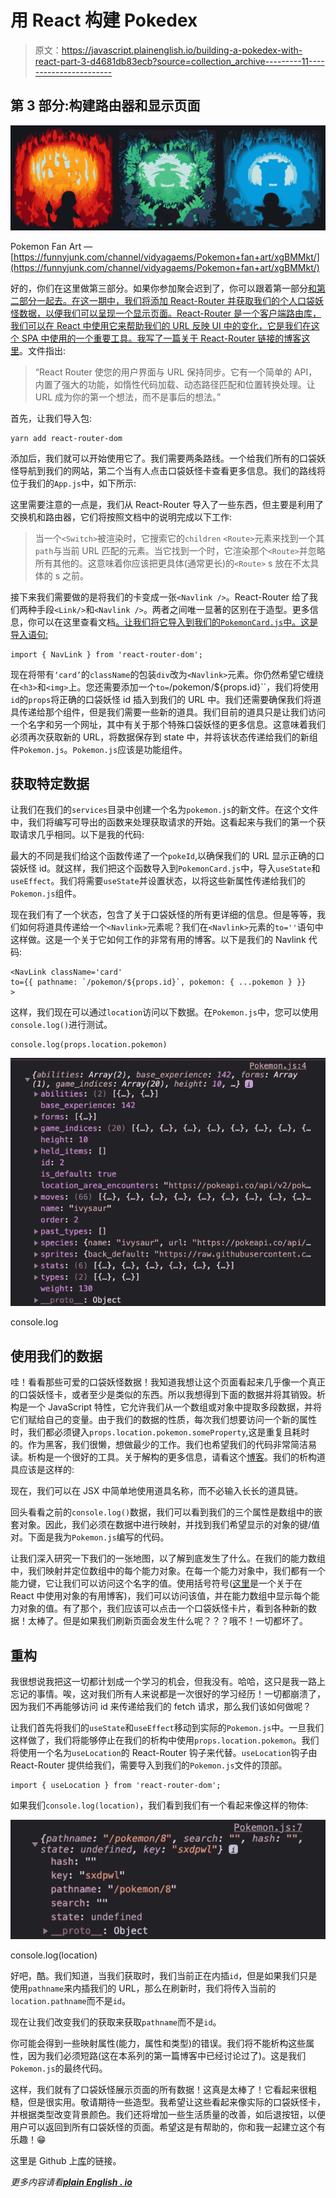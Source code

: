 # 用 React 构建 Pokedex

> 原文：<https://javascript.plainenglish.io/building-a-pokedex-with-react-part-3-d4681db83ecb?source=collection_archive---------11----------------------->

## 第 3 部分:构建路由器和显示页面

![](img/12357899c1b3cd5b82e195399931c4e0.png)

Pokemon Fan Art — [https://funnyjunk.com/channel/vidyagaems/Pokemon+fan+art/xgBMMkt/](https://funnyjunk.com/channel/vidyagaems/Pokemon+fan+art/xgBMMkt/)

好的，你们在这里做第三部分。如果你参加聚会迟到了，你可以跟着第一部分[和第二部分](/building-a-pokedex-with-react-7b7410db441a)[一起去。在这一期中，我们将添加 React-Router 并获取我们的个人口袋妖怪数据，以便我们可以呈现一个显示页面。React-Router 是一个客户端路由库，我们可以在 React 中使用它来帮助我们的 URL 反映 UI 中的变化，它是我们在这个 SPA 中使用的一个重要工具。我写了一篇关于 React-Router 链接的博客](/building-a-pokedex-with-react-d3381b968ce2)[这里](https://medium.com/weekly-webtips/react-client-side-routing-90873b96b429)。文件指出:

> “React Router 使您的用户界面与 URL 保持同步。它有一个简单的 API，内置了强大的功能，如惰性代码加载、动态路径匹配和位置转换处理。让 URL 成为你的第一个想法，而不是事后的想法。”

首先，让我们导入包:

```
yarn add react-router-dom 
```

添加后，我们就可以开始使用它了。我们需要两条路线。一个给我们所有的口袋妖怪导航到我们的网站，第二个当有人点击口袋妖怪卡查看更多信息。我们的路线将位于我们的`App.js`中，如下所示:

这里需要注意的一点是，我们从 React-Router 导入了一些东西，但主要是利用了交换机和路由器，它们将按照文档中的说明完成以下工作:

> 当一个`<Switch>`被渲染时，它搜索它的`children` `<Route>`元素来找到一个其`path`与当前 URL 匹配的元素。当它找到一个时，它渲染那个`<Route>`并忽略所有其他的。这意味着你应该把更具体(通常更长)的`<Route>` s 放在不太具体的 s 之前。

接下来我们需要做的是将我们的卡变成一张`<Navlink />`。React-Router 给了我们两种手段`<Link/>`和`<Navlink />`。两者之间唯一显著的区别在于造型。更多信息，你可以在这里查看文档[。让我们将它导入到我们的`PokemonCard.js`中。这是导入语句:](https://reactrouter.com/web/api/NavLink)

```
import { NavLink } from 'react-router-dom';
```

现在将带有`‘card’`的`className`的包装`div`改为`<Navlink>`元素。你仍然希望它缠绕在`<h3>`和`<img>`上。您还需要添加一个`to=`/pokemon/${props.id}``，我们将使用`id`的`props`将正确的口袋妖怪 id 插入到我们的 URL 中。我们还需要确保我们将道具传递给那个组件，但是我们需要一些新的道具。我们目前的道具只是让我们访问一个名字和另一个网址，其中有关于那个特殊口袋妖怪的更多信息。这意味着我们必须再次获取新的 URL，将数据保存到 state 中，并将该状态传递给我们的新组件`Pokemon.js`。`Pokemon.js`应该是功能组件。

## 获取特定数据

让我们在我们的`services`目录中创建一个名为`pokemon.js`的新文件。在这个文件中，我们将编写可导出的函数来处理获取请求的开始。这看起来与我们的第一个获取请求几乎相同。以下是我的代码:

最大的不同是我们给这个函数传递了一个`pokeId`,以确保我们的 URL 显示正确的口袋妖怪 id。就这样，我们把这个函数导入到`PokemonCard.js`中，导入`useState`和`useEffect`。我们将需要`useState`并设置状态，以将这些新属性传递给我们的`Pokemon.js`组件。

现在我们有了一个状态，包含了关于口袋妖怪的所有更详细的信息。但是等等，我们如何将道具传递给一个`<Navlink>`元素呢？我们在`<Navlink>`元素的`to=''`语句中这样做。这是一个关于它如何工作的非常有用的博客。以下是我们的 Navlink 代码:

```
<NavLink className='card'
to={{ pathname: `/pokemon/${props.id}`, pokemon: { ...pokemon } }}
>
```

这样，我们现在可以通过`location`访问以下数据。在`Pokemon.js`中，您可以使用`console.log()`进行测试。

```
console.log(props.location.pokemon)
```

![](img/6c3c30771eec69d889d21bd341d21ec2.png)

console.log

## 使用我们的数据

哇！看看那些可爱的口袋妖怪数据！我知道我想让这个页面看起来几乎像一个真正的口袋妖怪卡，或者至少是类似的东西。所以我想得到下面的数据并将其销毁。析构是一个 JavaScript 特性，它允许我们从一个数组或对象中提取多段数据，并将它们赋给自己的变量。由于我们的数据的性质，每次我们想要访问一个新的属性时，我们都必须键入`props.location.pokemon.someProperty`,这是重复且耗时的。作为黑客，我们很懒，想做最少的工作。我们也希望我们的代码非常简洁易读。析构是一个很好的工具。关于解构的更多信息，请看这个[博客](https://medium.com/@lcriswell/destructuring-props-in-react-b1c295005ce0)。我们的析构道具应该是这样的:

现在，我们可以在 JSX 中简单地使用道具名称，而不必输入长长的道具链。

回头看看之前的`console.log()`数据，我们可以看到我们的三个属性是数组中的嵌套对象。因此，我们必须在数据中进行映射，并找到我们希望显示的对象的键/值对。下面是我为`Pokemon.js`编写的代码。

让我们深入研究一下我们的一张地图，以了解到底发生了什么。在我们的能力数组中，我们映射并定位数组中的每个能力对象。在每一个能力对象中，我们都有一个能力键，它让我们可以访问这个名字的值。使用括号符号([这里](https://rossbulat.medium.com/react-native-working-with-objects-aff45bff6832)是一个关于在 React 中使用对象的有用博客)，我们可以访问该值，并在能力数组中显示每个能力对象的值。有了那个，我们应该可以点击一个口袋妖怪卡片，看到各种新的数据！太棒了。但是如果我们刷新页面会发生什么呢？？？哦不！一切都坏了。

## 重构

我很想说我把这一切都计划成一个学习的机会，但我没有。哈哈，这只是我一路上忘记的事情。唉，这对我们所有人来说都是一次很好的学习经历！一切都崩溃了，因为我们不再能够访问 id 来传递给我们的 fetch 请求，那么我们该如何做呢？

让我们首先将我们的`useState`和`useEffect`移动到实际的`Pokemon.js`中。一旦我们这样做了，我们将能够停止在我们的析构中使用`props.location.pokemon`。我们将使用一个名为`useLocation`的 React-Router 钩子来代替。`useLocation`钩子由 React-Router 提供给我们，需要导入到我们的`Pokemon.js`文件的顶部。

```
import { useLocation } from 'react-router-dom';
```

如果我们`console.log(location)`，我们看到我们有一个看起来像这样的物体:

![](img/d5b9980535d533bdb9b8b93fd6a2a50a.png)

console.log(location)

好吧，酷。我们知道，当我们获取时，我们当前正在内插`id`，但是如果我们只是使用`pathname`来内插我们的 URL，那么在刷新时，我们将传入当前的`location.pathname`而不是`id`。

现在让我们改变我们的获取来获取`pathname`而不是`id`。

你可能会得到一些映射属性(能力，属性和类型)的错误。我们将不能析构这些属性，因为我们必须短路(这在本系列的第一篇博客中已经讨论过了)。这是我们`Pokemon.js`的最终代码。

这样，我们就有了口袋妖怪展示页面的所有数据！这真是太棒了！它看起来很粗糙，但是很实用。敬请期待一些造型。我希望让这些看起来像实际的口袋妖怪卡，并根据类型改变背景颜色。我们还将增加一些生活质量的改善，如后退按钮，以便用户可以返回到所有口袋妖怪的页面。希望这是有帮助的，你和我一起建立这个有乐趣！😁

这里是 Github 上[库](https://github.com/Jordeks/personal-pokedex)的链接。

*更多内容请看*[***plain English . io***](https://plainenglish.io/)